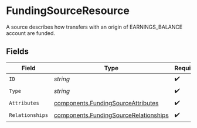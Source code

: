 # FundingSourceResource

A source describes how transfers with an origin of EARNINGS_BALANCE account are funded.


## Fields

| Field                                                                                          | Type                                                                                           | Required                                                                                       | Description                                                                                    | Example                                                                                        |
| ---------------------------------------------------------------------------------------------- | ---------------------------------------------------------------------------------------------- | ---------------------------------------------------------------------------------------------- | ---------------------------------------------------------------------------------------------- | ---------------------------------------------------------------------------------------------- |
| `ID`                                                                                           | *string*                                                                                       | :heavy_check_mark:                                                                             | N/A                                                                                            | b5393c00b7c113fc2e5ae3e80c785bb2                                                               |
| `Type`                                                                                         | *string*                                                                                       | :heavy_check_mark:                                                                             | N/A                                                                                            |                                                                                                |
| `Attributes`                                                                                   | [components.FundingSourceAttributes](../../models/components/fundingsourceattributes.md)       | :heavy_check_mark:                                                                             | N/A                                                                                            |                                                                                                |
| `Relationships`                                                                                | [components.FundingSourceRelationships](../../models/components/fundingsourcerelationships.md) | :heavy_check_mark:                                                                             | N/A                                                                                            |                                                                                                |